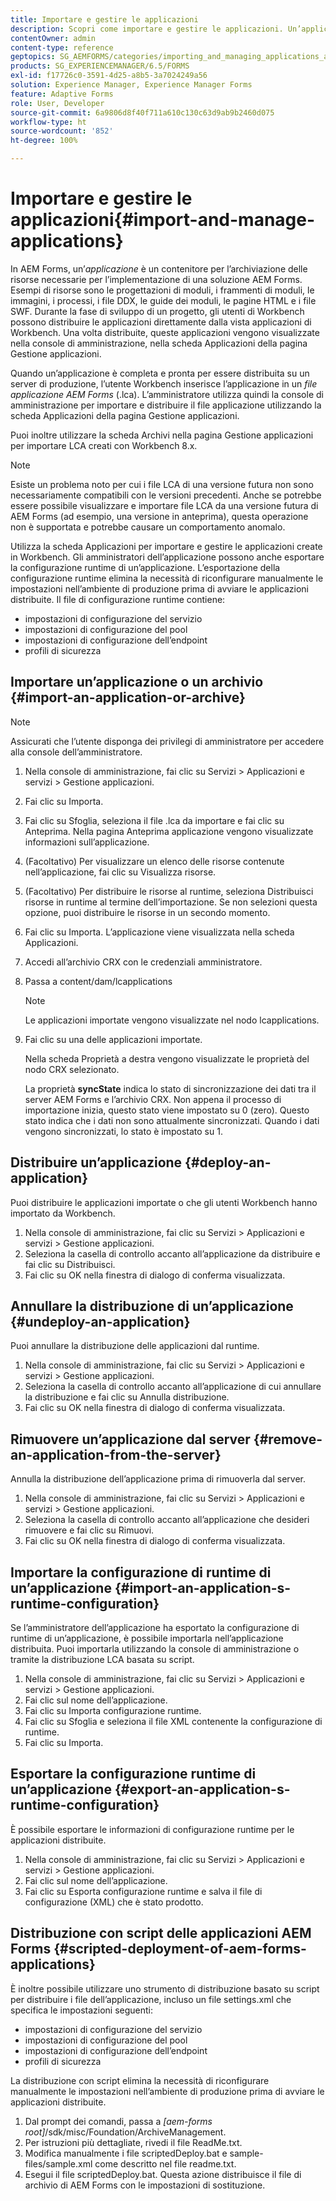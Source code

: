 ```yaml
---
title: Importare e gestire le applicazioni
description: Scopri come importare e gestire le applicazioni. Un’applicazione è un contenitore per l’archiviazione delle risorse necessarie per l’implementazione di una soluzione AEM Forms.
contentOwner: admin
content-type: reference
geptopics: SG_AEMFORMS/categories/importing_and_managing_applications_and_archives
products: SG_EXPERIENCEMANAGER/6.5/FORMS
exl-id: f17726c0-3591-4d25-a8b5-3a7024249a56
solution: Experience Manager, Experience Manager Forms
feature: Adaptive Forms
role: User, Developer
source-git-commit: 6a9806d8f40f711a610c130c63d9ab9b2460d075
workflow-type: ht
source-wordcount: '852'
ht-degree: 100%

---
```


# Importare e gestire le applicazioni{#import-and-manage-applications}

In AEM Forms, un’*applicazione* è un contenitore per l’archiviazione delle risorse necessarie per l’implementazione di una soluzione AEM Forms. Esempi di risorse sono le progettazioni di moduli, i frammenti di moduli, le immagini, i processi, i file DDX, le guide dei moduli, le pagine HTML e i file SWF. Durante la fase di sviluppo di un progetto, gli utenti di Workbench possono distribuire le applicazioni direttamente dalla vista applicazioni di Workbench. Una volta distribuite, queste applicazioni vengono visualizzate nella console di amministrazione, nella scheda Applicazioni della pagina Gestione applicazioni.

Quando un’applicazione è completa e pronta per essere distribuita su un server di produzione, l’utente Workbench inserisce l’applicazione in un *file applicazione AEM Forms* (.lca). L’amministratore utilizza quindi la console di amministrazione per importare e distribuire il file applicazione utilizzando la scheda Applicazioni della pagina Gestione applicazioni.

Puoi inoltre utilizzare la scheda Archivi nella pagina Gestione applicazioni per importare LCA creati con Workbench 8.x.

>[!NOTE]
>
>Esiste un problema noto per cui i file LCA di una versione futura non sono necessariamente compatibili con le versioni precedenti. Anche se potrebbe essere possibile visualizzare e importare file LCA da una versione futura di AEM Forms (ad esempio, una versione in anteprima), questa operazione non è supportata e potrebbe causare un comportamento anomalo.

Utilizza la scheda Applicazioni per importare e gestire le applicazioni create in Workbench. Gli amministratori dell’applicazione possono anche esportare la configurazione runtime di un’applicazione. L’esportazione della configurazione runtime elimina la necessità di riconfigurare manualmente le impostazioni nell’ambiente di produzione prima di avviare le applicazioni distribuite. Il file di configurazione runtime contiene:

* impostazioni di configurazione del servizio
* impostazioni di configurazione del pool
* impostazioni di configurazione dell’endpoint
* profili di sicurezza

## Importare un’applicazione o un archivio {#import-an-application-or-archive}

>[!NOTE]
> 
> Assicurati che l’utente disponga dei privilegi di amministratore per accedere alla console dell’amministratore.

1. Nella console di amministrazione, fai clic su Servizi > Applicazioni e servizi > Gestione applicazioni.
1. Fai clic su Importa.
1. Fai clic su Sfoglia, seleziona il file .lca da importare e fai clic su Anteprima. Nella pagina Anteprima applicazione vengono visualizzate informazioni sull’applicazione.
1. (Facoltativo) Per visualizzare un elenco delle risorse contenute nell’applicazione, fai clic su Visualizza risorse.
1. (Facoltativo) Per distribuire le risorse al runtime, seleziona Distribuisci risorse in runtime al termine dell’importazione. Se non selezioni questa opzione, puoi distribuire le risorse in un secondo momento.
1. Fai clic su Importa. L’applicazione viene visualizzata nella scheda Applicazioni.
1. Accedi all’archivio CRX con le credenziali amministratore.
1. Passa a content/dam/lcapplications

   >[!NOTE]
   >
   >Le applicazioni importate vengono visualizzate nel nodo lcapplications.

1. Fai clic su una delle applicazioni importate.

   Nella scheda Proprietà a destra vengono visualizzate le proprietà del nodo CRX selezionato.

   La proprietà **syncState** indica lo stato di sincronizzazione dei dati tra il server AEM Forms e l’archivio CRX. Non appena il processo di importazione inizia, questo stato viene impostato su 0 (zero). Questo stato indica che i dati non sono attualmente sincronizzati. Quando i dati vengono sincronizzati, lo stato è impostato su 1.

## Distribuire un’applicazione {#deploy-an-application}

Puoi distribuire le applicazioni importate o che gli utenti Workbench hanno importato da Workbench.

1. Nella console di amministrazione, fai clic su Servizi > Applicazioni e servizi > Gestione applicazioni.
1. Seleziona la casella di controllo accanto all’applicazione da distribuire e fai clic su Distribuisci.
1. Fai clic su OK nella finestra di dialogo di conferma visualizzata.

## Annullare la distribuzione di un’applicazione {#undeploy-an-application}

Puoi annullare la distribuzione delle applicazioni dal runtime.

1. Nella console di amministrazione, fai clic su Servizi > Applicazioni e servizi > Gestione applicazioni.
1. Seleziona la casella di controllo accanto all’applicazione di cui annullare la distribuzione e fai clic su Annulla distribuzione.
1. Fai clic su OK nella finestra di dialogo di conferma visualizzata.

## Rimuovere un’applicazione dal server {#remove-an-application-from-the-server}

Annulla la distribuzione dell’applicazione prima di rimuoverla dal server.

1. Nella console di amministrazione, fai clic su Servizi > Applicazioni e servizi > Gestione applicazioni.
1. Seleziona la casella di controllo accanto all’applicazione che desideri rimuovere e fai clic su Rimuovi.
1. Fai clic su OK nella finestra di dialogo di conferma visualizzata.

## Importare la configurazione di runtime di un’applicazione {#import-an-application-s-runtime-configuration}

Se l’amministratore dell’applicazione ha esportato la configurazione di runtime di un’applicazione, è possibile importarla nell’applicazione distribuita. Puoi importarla utilizzando la console di amministrazione o tramite la distribuzione LCA basata su script.

1. Nella console di amministrazione, fai clic su Servizi > Applicazioni e servizi > Gestione applicazioni.
1. Fai clic sul nome dell’applicazione.
1. Fai clic su Importa configurazione runtime.
1. Fai clic su Sfoglia e seleziona il file XML contenente la configurazione di runtime.
1. Fai clic su Importa.

## Esportare la configurazione runtime di un’applicazione {#export-an-application-s-runtime-configuration}

È possibile esportare le informazioni di configurazione runtime per le applicazioni distribuite.

1. Nella console di amministrazione, fai clic su Servizi > Applicazioni e servizi > Gestione applicazioni.
1. Fai clic sul nome dell’applicazione.
1. Fai clic su Esporta configurazione runtime e salva il file di configurazione (XML) che è stato prodotto.

## Distribuzione con script delle applicazioni AEM Forms {#scripted-deployment-of-aem-forms-applications}

È inoltre possibile utilizzare uno strumento di distribuzione basato su script per distribuire i file dell’applicazione, incluso un file settings.xml che specifica le impostazioni seguenti:

* impostazioni di configurazione del servizio
* impostazioni di configurazione del pool
* impostazioni di configurazione dell’endpoint
* profili di sicurezza

La distribuzione con script elimina la necessità di riconfigurare manualmente le impostazioni nell’ambiente di produzione prima di avviare le applicazioni distribuite.

1. Dal prompt dei comandi, passa a *[aem-forms root]*/sdk/misc/Foundation/ArchiveManagement.
1. Per istruzioni più dettagliate, rivedi il file ReadMe.txt.
1. Modifica manualmente i file scriptedDeploy.bat e sample-files/sample.xml come descritto nel file readme.txt.
1. Esegui il file scriptedDeploy.bat. Questa azione distribuisce il file di archivio di AEM Forms con le impostazioni di sostituzione.
